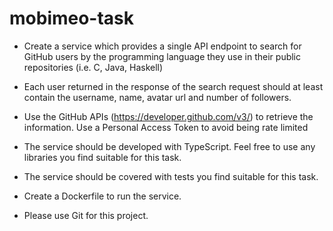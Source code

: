 # mobimeo-task


- Create a service which provides a single API endpoint to search for GitHub users by the programming language they use in their public repositories (i.e. C, Java, Haskell)

- Each user returned in the response of the search request should at least contain the username, name, avatar url and number of followers.

- Use the GitHub APIs (https://developer.github.com/v3/) to retrieve the information. Use a Personal Access Token to avoid being rate limited

- The service should be developed with TypeScript. Feel free to use any libraries you find suitable for this task.

- The service should be covered with tests you find suitable for this task.

- Create a Dockerfile to run the service.

- Please use Git for this project.
